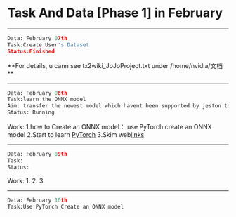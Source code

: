 # Task  And  Data  [Phase 1]  in February

***
```python
Data: February 07th
Task:Create User's Dataset  
Status:Finished
```
**For details, u cann see tx2wiki_JoJoProject.txt under /home/nvidia/文档 **
***

```python
Data: February 08th
Task:learn the ONNX model  
Aim: transfer the newest model which havent been supported by jeston to ONNX model  
Status: Running
```
Work:
1.how to Create an ONNX model： use PyTorch create an ONNX model
2.Start to learn [PyTorch](https://pytorch.apachecn.org/#/docs/1.7/04)
3.Skim web[links](https://www.google.com.hk/search?q=pytorch%E5%A6%82%E4%BD%95%E7%94%9F%E6%88%90ONNX%E6%A8%A1%E5%9E%8B&client=ubuntu&hs=wDW&ei=YIsCYumvM5G5mAW-pLu4Bw&ved=0ahUKEwjp3_mZtfD1AhWRHKYKHT7SDncQ4dUDCA4&uact=5&oq=pytorch%E5%A6%82%E4%BD%95%E7%94%9F%E6%88%90ONNX%E6%A8%A1%E5%9E%8B&gs_lcp=Cgdnd3Mtd2l6EAM6BAgAEEM6BQgAEIAEOgYIABAHEB46AggASgQIQRgASgUIQBIBMUoECEYYAFAAWLg9YK0_aAJwAXgEgAHIBogB5kOSAQwyLTIxLjMuMi4yLjGYAQCgAQHAAQE&sclient=gws-wiz)
***

```python
Data: February 09th
Task:
Status:
```
Work:
1.
2.
3.
***

```python
Data: February 10th
Task:Use PyTorch Create an ONNX model  

```
